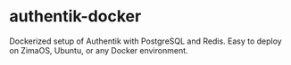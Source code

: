 # authentik-docker
Dockerized setup of Authentik with PostgreSQL and Redis. Easy to deploy on ZimaOS, Ubuntu, or any Docker environment.
